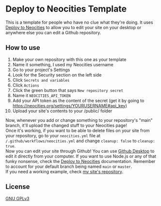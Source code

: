 # Deploy to Neocities Template
This is a template for people who have no clue what they're doing. It uses [Deploy to Neocities](https://github.com/marketplace/actions/deploy-to-neocities) to allow you to edit your site on your desktop or anywhere else you can edit a Github repository.

## How to use
1. Make your own repository with this one as your template
2. Name it something, I used my Neocities username
3. Go to your project's Settings
4. Look for the Security section on the left side
5. Click `Secrets and variables`
6. Click `Actions`
7. Click the green button that says `New repository secret`
8. Name it `NEOCITIES_API_TOKEN`
9. Add your API token as the content of the secret (get it by going to https://neocities.org/settings/YOURUSERNAME#api_key)
10. Upload your site's contents to your /public/ folder  

Now, whenever you add or change something to your repository's "main" branch, it'll upload the changed stuff to your Neocities page!  
Once it's working, if you want to be able to delete files on your site from your repository, go to your `neocities.yml` file at `/.github/workflows/neocities.yml` and change `cleanup: false` to `cleanup: true`.  
Now you can edit your site through Github! You can use [Github Desktop](https://desktop.github.com) to edit it directly from your computer. If you want to use Node.js or any of that funky nonsense, check the [Deploy to Neocities](https://github.com/marketplace/actions/deploy-to-neocities) documentation. Remember to account for your default branch being named `main` or `master`.  
If you need a working example, check [my site's repository](https://github.com/M1ssM0ss/missmoss).

## License
[GNU GPLv3](https://choosealicense.com/licenses/gpl-3.0/)
